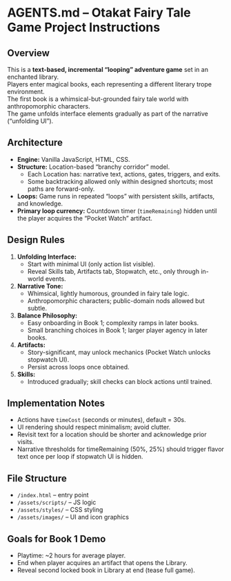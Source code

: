 # AGENTS.md – Otakat Fairy Tale Game Project Instructions

## Overview
This is a **text-based, incremental “looping” adventure game** set in an enchanted library.  
Players enter magical books, each representing a different literary trope environment.  
The first book is a whimsical-but-grounded fairy tale world with anthropomorphic characters.  
The game unfolds interface elements gradually as part of the narrative (“unfolding UI”).

## Architecture
- **Engine:** Vanilla JavaScript, HTML, CSS.
- **Structure:** Location-based “branchy corridor” model.
  - Each Location has: narrative text, actions, gates, triggers, and exits.
  - Some backtracking allowed only within designed shortcuts; most paths are forward-only.
- **Loops:** Game runs in repeated “loops” with persistent skills, artifacts, and knowledge.
- **Primary loop currency:** Countdown timer (`timeRemaining`) hidden until the player acquires the “Pocket Watch” artifact.

## Design Rules
1. **Unfolding Interface:**
   - Start with minimal UI (only action list visible).
   - Reveal Skills tab, Artifacts tab, Stopwatch, etc., only through in-world events.
2. **Narrative Tone:**
   - Whimsical, lightly humorous, grounded in fairy tale logic.
   - Anthropomorphic characters; public-domain nods allowed but subtle.
3. **Balance Philosophy:**
   - Easy onboarding in Book 1; complexity ramps in later books.
   - Small branching choices in Book 1; larger player agency in later books.
4. **Artifacts:**
   - Story-significant, may unlock mechanics (Pocket Watch unlocks stopwatch UI).
   - Persist across loops once obtained.
5. **Skills:**
   - Introduced gradually; skill checks can block actions until trained.

## Implementation Notes
- Actions have `timeCost` (seconds or minutes), default = 30s.
- UI rendering should respect minimalism; avoid clutter.
- Revisit text for a location should be shorter and acknowledge prior visits.
- Narrative thresholds for timeRemaining (50%, 25%) should trigger flavor text once per loop if stopwatch UI is hidden.

## File Structure
- `/index.html` – entry point
- `/assets/scripts/` – JS logic
- `/assets/styles/` – CSS styling
- `/assets/images/` – UI and icon graphics

## Goals for Book 1 Demo
- Playtime: ~2 hours for average player.
- End when player acquires an artifact that opens the Library.
- Reveal second locked book in Library at end (tease full game).